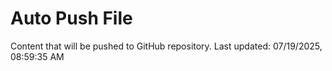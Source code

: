 # Auto Push File

Content that will be pushed to GitHub repository.
Last updated: 07/19/2025, 08:59:35 AM